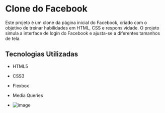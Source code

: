# Clone do Facebook

Este projeto é um clone da página inicial do Facebook, criado com o objetivo de treinar habilidades em HTML, CSS e responsividade. O projeto simula a interface de login do Facebook e ajusta-se a diferentes tamanhos de tela.

## Tecnologias Utilizadas

- HTML5
- CSS3
- Flexbox
- Media Queries

- ![image](https://github.com/user-attachments/assets/42574208-1206-4f91-83f9-5196fea918f6)
